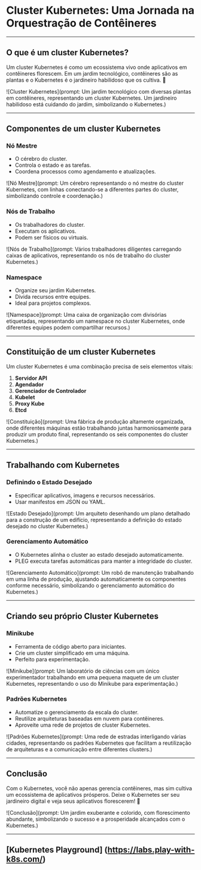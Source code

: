# Cluster Kubernetes: Uma Jornada na Orquestração de Contêineres

---

## O que é um cluster Kubernetes?

Um cluster Kubernetes é como um ecossistema vivo onde aplicativos em contêineres florescem. Em um jardim tecnológico, contêineres são as plantas e o Kubernetes é o jardineiro habilidoso que os cultiva. 🌱

![Cluster Kubernetes](prompt: Um jardim tecnológico com diversas plantas em contêineres, representando um cluster Kubernetes. Um jardineiro habilidoso está cuidando do jardim, simbolizando o Kubernetes.)

---

## Componentes de um cluster Kubernetes

### Nó Mestre
- O cérebro do cluster.
- Controla o estado e as tarefas.
- Coordena processos como agendamento e atualizações.

![Nó Mestre](prompt: Um cérebro representando o nó mestre do cluster Kubernetes, com linhas conectando-se a diferentes partes do cluster, simbolizando controle e coordenação.)

### Nós de Trabalho
- Os trabalhadores do cluster.
- Executam os aplicativos.
- Podem ser físicos ou virtuais.

![Nós de Trabalho](prompt: Vários trabalhadores diligentes carregando caixas de aplicativos, representando os nós de trabalho do cluster Kubernetes.)

### Namespace
- Organize seu jardim Kubernetes.
- Divida recursos entre equipes.
- Ideal para projetos complexos.

![Namespace](prompt: Uma caixa de organização com divisórias etiquetadas, representando um namespace no cluster Kubernetes, onde diferentes equipes podem compartilhar recursos.)

---

## Constituição de um cluster Kubernetes

Um cluster Kubernetes é uma combinação precisa de seis elementos vitais:

1. **Servidor API**
2. **Agendador**
3. **Gerenciador de Controlador**
4. **Kubelet**
5. **Proxy Kube**
6. **Etcd**

![Constituição](prompt: Uma fábrica de produção altamente organizada, onde diferentes máquinas estão trabalhando juntas harmoniosamente para produzir um produto final, representando os seis componentes do cluster Kubernetes.)

---

## Trabalhando com Kubernetes

### Definindo o Estado Desejado
- Especificar aplicativos, imagens e recursos necessários.
- Usar manifestos em JSON ou YAML.

![Estado Desejado](prompt: Um arquiteto desenhando um plano detalhado para a construção de um edifício, representando a definição do estado desejado no cluster Kubernetes.)

### Gerenciamento Automático
- O Kubernetes alinha o cluster ao estado desejado automaticamente.
- PLEG executa tarefas automáticas para manter a integridade do cluster.

![Gerenciamento Automático](prompt: Um robô de manutenção trabalhando em uma linha de produção, ajustando automaticamente os componentes conforme necessário, simbolizando o gerenciamento automático do Kubernetes.)

---

## Criando seu próprio Cluster Kubernetes

### Minikube
- Ferramenta de código aberto para iniciantes.
- Crie um cluster simplificado em uma máquina.
- Perfeito para experimentação.

![Minikube](prompt: Um laboratório de ciências com um único experimentador trabalhando em uma pequena maquete de um cluster Kubernetes, representando o uso do Minikube para experimentação.)

### Padrões Kubernetes
- Automatize o gerenciamento da escala do cluster.
- Reutilize arquiteturas baseadas em nuvem para contêineres.
- Aproveite uma rede de projetos de cluster Kubernetes.

![Padrões Kubernetes](prompt: Uma rede de estradas interligando várias cidades, representando os padrões Kubernetes que facilitam a reutilização de arquiteturas e a comunicação entre diferentes clusters.)

---

## Conclusão

Com o Kubernetes, você não apenas gerencia contêineres, mas sim cultiva um ecossistema de aplicativos prósperos. Deixe o Kubernetes ser seu jardineiro digital e veja seus aplicativos florescerem! 🌟

![Conclusão](prompt: Um jardim exuberante e colorido, com florescimento abundante, simbolizando o sucesso e a prosperidade alcançados com o Kubernetes.)

---

## [Kubernetes Playground] (https://labs.play-with-k8s.com/)

